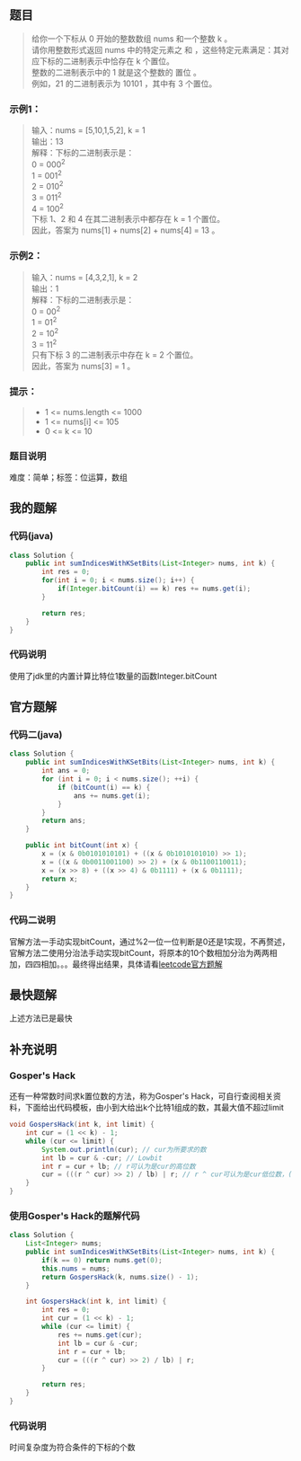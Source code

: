 ## 题目
> 给你一个下标从 0 开始的整数数组 nums 和一个整数 k 。  
> 请你用整数形式返回 nums 中的特定元素之 和 ，这些特定元素满足：其对应下标的二进制表示中恰存在 k 个置位。  
> 整数的二进制表示中的 1 就是这个整数的 置位 。  
> 例如，21 的二进制表示为 10101 ，其中有 3 个置位。
### 示例1：
> 输入：nums = [5,10,1,5,2], k = 1  
> 输出：13  
> 解释：下标的二进制表示是：   
> 0 = 000<sup>2</sup>  
> 1 = 001<sup>2</sup>  
> 2 = 010<sup>2</sup>  
> 3 = 011<sup>2</sup>  
> 4 = 100<sup>2</sup>   
> 下标 1、2 和 4 在其二进制表示中都存在 k = 1 个置位。  
> 因此，答案为 nums[1] + nums[2] + nums[4] = 13 。  
### 示例2：
> 输入：nums = [4,3,2,1], k = 2  
> 输出：1  
> 解释：下标的二进制表示是：   
> 0 = 00<sup>2</sup>  
> 1 = 01<sup>2</sup>  
> 2 = 10<sup>2</sup>  
> 3 = 11<sup>2</sup>  
> 只有下标 3 的二进制表示中存在 k = 2 个置位。  
> 因此，答案为 nums[3] = 1 。  
### 提示：
> + 1 <= nums.length <= 1000
> + 1 <= nums[i] <= 105
> + 0 <= k <= 10
### 题目说明
难度：简单；标签：位运算，数组
## 我的题解
### 代码(java)
```java
class Solution {
    public int sumIndicesWithKSetBits(List<Integer> nums, int k) {
        int res = 0;
        for(int i = 0; i < nums.size(); i++) {
            if(Integer.bitCount(i) == k) res += nums.get(i);
        }

        return res;
    }
}
```
### 代码说明
使用了jdk里的内置计算比特位1数量的函数Integer.bitCount
## 官方题解
### 代码二(java)
```java
class Solution {
    public int sumIndicesWithKSetBits(List<Integer> nums, int k) {
        int ans = 0;
        for (int i = 0; i < nums.size(); ++i) {
            if (bitCount(i) == k) {
                ans += nums.get(i);
            }
        }
        return ans;
    }

    public int bitCount(int x) {
        x = (x & 0b0101010101) + ((x & 0b1010101010) >> 1);
        x = ((x & 0b0011001100) >> 2) + (x & 0b1100110011);
        x = (x >> 8) + ((x >> 4) & 0b1111) + (x & 0b1111);
        return x;
    }
}
```
### 代码二说明
官解方法一手动实现bitCount，通过%2一位一位判断是0还是1实现，不再赘述，官解方法二使用分治法手动实现bitCount，将原本的10个数相加分治为两两相加，四四相加。。。最终得出结果，具体请看[leetcode官方题解](https://leetcode.cn/problems/sum-of-values-at-indices-with-k-set-bits/solutions/2614602/ji-suan-k-zhi-wei-xia-biao-dui-ying-yuan-axzr/)
## 最快题解
上述方法已是最快

## 补充说明
### Gosper's Hack
还有一种常数时间求k置位数的方法，称为Gosper's Hack，可自行查阅相关资料，下面给出代码模板，由小到大给出k个比特1组成的数，其最大值不超过limit
```java
void GospersHack(int k, int limit) {
    int cur = (1 << k) - 1;
    while (cur <= limit) {
        System.out.println(cur); // cur为所要求的数
        int lb = cur & -cur; // Lowbit
        int r = cur + lb; // r可认为是cur的高位数
        cur = (((r ^ cur) >> 2) / lb) | r; // r ^ cur可认为是cur低位数，((r ^ cur) >> 2) / lb)使低位数移到最右侧（最低），(((r ^ cur) >> 2) / lb) | r使高位数与低位数（最低）组合，形成新的数，即下一个符合条件的k个比特1的数
    }
}
```
### 使用Gosper's Hack的题解代码
```java
class Solution {
    List<Integer> nums;
    public int sumIndicesWithKSetBits(List<Integer> nums, int k) {
        if(k == 0) return nums.get(0);
        this.nums = nums;
        return GospersHack(k, nums.size() - 1);
    }

    int GospersHack(int k, int limit) {
        int res = 0;
        int cur = (1 << k) - 1;
        while (cur <= limit) {
            res += nums.get(cur);
            int lb = cur & -cur;
            int r = cur + lb;
            cur = (((r ^ cur) >> 2) / lb) | r;
        }

        return res;
    }
}
```
### 代码说明
时间复杂度为符合条件的下标的个数